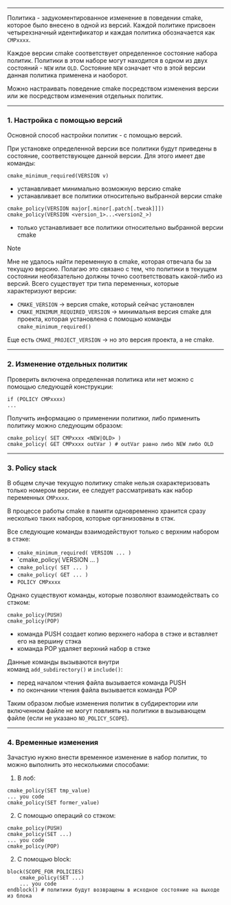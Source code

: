 ___
Политика - задукоментированное изменение в поведении cmake, которое было внесено в одной из версий. Каждой политике присвоен четырехзначный идентификатор и каждая политика обозначается как `CMPxxxx`.

Каждое версии cmake соответствует определенное состояние набора политик. Политики в этом наборе могут находится в одном из двух состояний - `NEW` или `OLD`. Состояние `NEW` означает что в этой версии данная политика применена и наоборот.

Можно настраивать поведение cmake посредством изменения версии или же посредством изменения отдельных политик.
___
### 1. Настройка с помощью версий

Основной способ настройки политик - с помощью версий.

При установке определенной версии все политики будут приведены в состояние, соответствующее данной версии. Для этого имеет две команды:
```
cmake_minimum_required(VERSION v)
```
- устанавливает минимально возможную версию cmake
- устанавливает все политики относительно выбранной версии cmake
```
cmake_policy(VERSION major[.minor[.patch[.tweak]]])
cmake_policy(VERSION <version_1>...<version2_>)
```
- только устанавливает все политики относительно выбранной версии cmake

>[!note]
>Мне не удалось найти переменную в cmake, которая отвечала бы за текущую версию. Полагаю это связано с тем, что политики в текущем состоянии необязательно должны точно соответствовать какой-либо из версий.
>Всего существует три типа переменных, которые характеризуют версии:
>- `CMAKE_VERSION` -> версия cmake, который сейчас установлен
>- `CMAKE_MINIMUM_REQUIRED_VERSION` -> минимальня версия cmake для проекта, которая установлена с помощью команды `cmake_minimum_required()`
>
>Еще есть `CMAKE_PROJECT_VERSION` -> но это версия проекта, а не cmake.

___
### 2. Изменение отдельных политик

Проверить включена определенная политика или нет можно с помощью следующей конструкции:
```
if (POLICY CMPxxxx)
...
```
Получить информацию о применении политики, либо применить политику можно следующим образом:
```
cmake_policy( SET CMPxxxx <NEW|OLD> )
cmake_policy( GET CMPxxxx outVar ) # outVar равно либо NEW либо OLD
```

___
### 3. Policy stack

В общем случае текущую политику cmake нельзя охарактеризовать только номером версии, ее следует рассматривать как набор переменных `CMPxxxx`.

В процессе работы cmake в памяти одновременно хранится сразу несколько таких наборов, которые организованы в стэк.

Все следующие команды взаимодействуют только с верхним набором в стэке:
- `cmake_minimum_required( VERSION ... )`
- `cmake_policy( VERSION ... )
- `cmake_policy( SET ... )`
- `cmake_policy( GET ... )`
- `POLICY CMPxxxx`

Однако существуют команды, которые позволяют взаимодействать со стэком:
```
cmake_policy(PUSH)
cmake_policy(POP)
```
- команда PUSH создает копию верхнего набора в стэке и вставляет его на вершину стэка
- команда POP удаляет верхний набор в стэке

Данные команды вызываются внутри команд `add_subdirectory()` и `include()`:
- перед началом чтения файла вызывается команда PUSH
- по окончании чтения файла вызывается команда POP

Таким образом любые изменения политик в субдиректории или включенном файле не могут повлиять на политики в вызывающем файле (если не указано `NO_POLICY_SCOPE`).

___
### 4. Временные изменения

Зачастую нужно внести временное изменение в набор политик, то можно выполнить это несколькими способами:
1. В лоб:
```
cmake_policy(SET tmp_value)
... you code
cmake_policy(SET former_value)
```
2. С помощью операций со стэком:
```
cmake_policy(PUSH)
cmake_policy(SET ...)
... you code
cmake_policy(POP)
```
2. С помощью block:
```
block(SCOPE_FOR POLICIES)
    cmake_policy(SET ...)
    ... you code
endblock() # политики будут возвращены в исходное состояние на выходе из блока 
```













